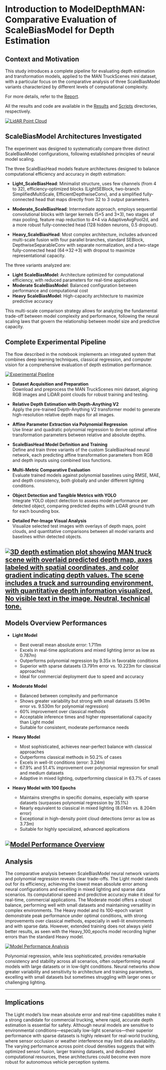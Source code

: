 # Introduction to ModelDepthMAN: Comparative Evaluation of ScaleBiasModel for Depth Estimation

## Context and Motivation
This study introduces a complete pipeline for evaluating depth estimation and transformation models, applied to the MAN TruckScenes mini dataset, with a particular focus on the comparative analysis of three ScaleBiasModel variants characterized by different levels of computational complexity.

For more details, refer to the [Report](Report_modelDepth_martone_s324807.pdf).

All the results and code are available in the [Results](Results) and [Scripts](Scripts) directories, respectively.

[![LidAR Point Cloud](/assets/lidar_trucks.png)](assets/lidar_trucks.png)

## ScaleBiasModel Architectures Investigated
The experiment was designed to systematically compare three distinct ScaleBiasModel configurations, following established principles of neural model scaling. 

The three ScaleBiasHead models feature architectures designed to balance computational efficiency and accuracy in depth estimation:

- **Light_ScaleBiasHead**: Minimalist structure, uses few channels (from 4 to 32), efficiency-optimized blocks (LightSEBlock, two-branch SimplifiedMultiScale, EfficientDepthwiseConv), and a simplified fully-connected head that maps directly from 32 to 3 output parameters.

- **Moderate_ScaleBiasHead**: Intermediate approach, employs sequential convolutional blocks with larger kernels (5×5 and 3×3), two stages of max pooling, feature map reduction to 4×4 via AdaptiveAvgPool2d, and a more robust fully-connected head (128 hidden neurons, 0.5 dropout).

- **Heavy_ScaleBiasHead**: Most complex architecture, includes advanced multi-scale fusion with four parallel branches, standard SEBlock, DepthwiseSeparableConv with separate normalization, and a two-stage fully-connected head (64→32→3) with dropout to maximize representational capacity.

The three variants analyzed are:

- **Light ScaleBiasModel**: Architecture optimized for computational efficiency, with reduced parameters for real-time applications
- **Moderate ScaleBiasModel**: Balanced configuration between performance and computational cost
- **Heavy ScaleBiasModel**: High-capacity architecture to maximize predictive accuracy

This multi-scale comparison strategy allows for analyzing the fundamental trade-off between model complexity and performance, following the neural scaling laws that govern the relationship between model size and predictive capacity.

## Complete Experimental Pipeline
The flow described in the notebook implements an integrated system that combines deep learning techniques, classical regression, and computer vision for a comprehensive evaluation of depth estimation performance.

[![Experimental Pipeline](/assets/flow.png)](assets/experimental_pipeline.png)

- **Dataset Acquisition and Preparation**  
  Download and preprocess the MAN TruckScenes mini dataset, aligning RGB images and LiDAR point clouds for robust training and testing.

- **Relative Depth Estimation with Depth-Anything V2**  
  Apply the pre-trained Depth-Anything V2 transformer model to generate high-resolution relative depth maps for all images.

- **Affine Parameter Extraction via Polynomial Regression**  
  Use linear and quadratic polynomial regression to derive optimal affine transformation parameters between relative and absolute depths.

- **ScaleBiasHead Model Definition and Training**  
  Define and train three variants of the custom ScaleBiasHead neural network, each predicting affine transformation parameters from RGB and depth inputs using combined loss functions.

- **Multi-Metric Comparative Evaluation**  
  Evaluate trained models against polynomial baselines using RMSE, MAE, and depth consistency, both globally and under different lighting conditions.

- **Object Detection and Tangible Metrics with YOLO**  
  Integrate YOLO object detection to assess model performance per detected object, comparing predicted depths with LiDAR ground truth for each bounding box.

- **Detailed Per-Image Visual Analysis**  
  Visualize selected test images with overlays of depth maps, point clouds, and quantitative comparisons between all model variants and baselines within detected objects.

[![3D depth estimation plot showing MAN truck scene with overlaid predicted depth map, axes labeled with spatial coordinates, and color gradient indicating depth values. The scene includes a truck and surrounding environment, with quantitative depth information visualized. No visible text in the image. Neutral, technical tone.](/Results/result_light/PLOT/02/model_3d_plot_depth_02.png)](/Results/result_light/PLOT/02/model_3d_plot_depth_02.png)
---

## Models Overview Performances

- **Light Model**
  - Best overall mean absolute error: 1.711m
  - Excels in real-time applications and mixed lighting (error as low as 0.787m)
  - Outperforms polynomial regression by 9.35x in favorable conditions
  - Superior with sparse datasets (3.791m error vs. 10.223m for classical approaches)
  - Ideal for commercial deployment due to speed and accuracy

- **Moderate Model**
  - Balanced between complexity and performance
  - Shows greater variability but strong with small datasets (5.961m error vs. 9.530m for polynomial regression)
  - 60% improvement over classical methods
  - Acceptable inference times and higher representational capacity than Light model
  - Suitable for consistent, moderate performance needs

- **Heavy Model**
  - Most sophisticated, achieves near-perfect balance with classical approaches
  - Outperforms classical methods in 50.2% of cases
  - Excels in well-lit conditions (error: 3.24m)
  - 67.9% and 51.4% improvement over polynomial regression for small and medium datasets
  - Adaptive in mixed lighting, outperforming classical in 63.7% of cases

- **Heavy Model with 100 Epochs**
  - Maintains strengths in specific domains, especially with sparse datasets (surpasses polynomial regression by 35.1%)
  - Nearly equivalent to classical in mixed lighting (8.014m vs. 8.204m error)
  - Exceptional in high-density point cloud detections (error as low as 3.73m)
  - Suitable for highly specialized, advanced applications

[![Model Performance Overview](/assets/comparisonMeanError.png)](assets/comparisonMeanError.png)
---

## Analysis

The comparative analysis between ScaleBiasModel neural network variants and polynomial regression reveals clear trade-offs. The Light model stands out for its efficiency, achieving the lowest mean absolute error among neural configurations and excelling in mixed lighting and sparse data scenarios. Its computational speed and predictive accuracy make it ideal for real-time, commercial applications. The Moderate model offers a robust balance, performing well with small datasets and maintaining versatility in complex environments. The Heavy model and its 100-epoch variant demonstrate peak performance under optimal conditions, with strong improvements over classical methods, especially in well-lit environments and with sparse data. However, extended training does not always yield better results, as seen with the Heavy_100_epochs model recording higher errors than the standard Heavy model.

[![Model Performance Analysis](/assets/comparisonSummary.png)](assets/comparisonSummary.png)

Polynomial regression, while less sophisticated, provides remarkable consistency and stability across all scenarios, often outperforming neural models with large datasets or in low-light conditions. Neural networks show greater variability and sensitivity to architecture and training parameters, excelling with small datasets but sometimes struggling with larger ones or challenging lighting.

---

## Implications

The Light model’s low mean absolute error and real-time capabilities make it a strong candidate for commercial trucking, where rapid, accurate depth estimation is essential for safety. Although neural models are sensitive to environmental conditions—especially low-light scenarios—their superior performance with sparse datasets is highly relevant for real-world trucking, where sensor occlusion or weather interference may limit data availability. The varying performance across point cloud densities suggests that with optimized sensor fusion, larger training datasets, and dedicated computational resources, these architectures could become even more robust for autonomous vehicle perception systems.